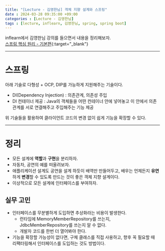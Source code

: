 ```yaml
---
title: "[Lecture - 김영한님] 객체 지향 설계와 스프링"
date : 2024-03-28 09:35:00 +09:00
categories : [Lecture - 김영한님]
tags : [lecture, inflearn, 김영한님, spring, spring boot]
---
```


inflearn에서 김영한님 강의를 들으면서 내용을 정리해보자.   
[스프링 핵심 원리 - 기본편](https://www.inflearn.com/course/%EC%8A%A4%ED%94%84%EB%A7%81-%ED%95%B5%EC%8B%AC-%EC%9B%90%EB%A6%AC-%EA%B8%B0%EB%B3%B8%ED%8E%B8){:target="_blank"}

---

# 스프링
아래 기술로 다형성 + OCP, DIP를 가능하게 지원해주는 기술이다.
* DI(Dependency Injection) : 의존관계, 의존성 주입
* DI 컨테이너 제공 : Java의 객체들을 어떤 컨테이너 안에 넣어놓고 이 안에서 의존관계를 서로 연결해주고 주입해주는 기능 제공

위 기술들을 활용하여 클라이언트 코드의 변경 없이 쉽게 기능을 확장할 수 있다.

---

# 정리
* 모든 설계에 **역할**과 **구현**을 분리하자.
* 자동차, 공연의 예를 떠올려보자.
* 애플리케이션 설계도 공연을 설계 하듯이 배역만 만들어두고, 배우는 언제든지 **유연**하게 **변경**할 수 있도록 만드는 것이 좋은 객체 지향 설계이다.
* 이상적으로 모든 설계에 인터페이스를 부여하자.

## 실무 고민
* 인터페이스를 무분별하게 도입하면 추상화라는 비용이 발생한다.
  * 런타임에 MemoryMemberRepository를 쓰는지, JdbcMemberRepository를 쓰는지 알 수 없다.
  * 개발자 코드를 한번 더 열어봐야 한다.
* 기능을 확장할 가능성이 없다면, 구체 클래스를 직접 사용하고, 향후 꼭 필요할 때 리팩터링해서 인터페이스를 도입하는 것도 방법이다.
